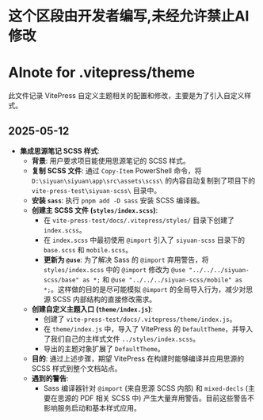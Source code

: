 # 这个区段由开发者编写,未经允许禁止AI修改

# AInote for .vitepress/theme

此文件记录 VitePress 自定义主题相关的配置和修改，主要是为了引入自定义样式。

## 2025-05-12

- **集成思源笔记 SCSS 样式**:
    - **背景**: 用户要求项目能使用思源笔记的 SCSS 样式。
    - **复制 SCSS 文件**: 通过 `Copy-Item` PowerShell 命令，将 `D:\siyuan\siyuan\app\src\assets\scss\` 的内容自动复制到了项目下的 `vite-press-test\siyuan-scss\` 目录中。
    - **安装 `sass`**: 执行 `pnpm add -D sass` 安装 SCSS 编译器。
    - **创建主 SCSS 文件 (`styles/index.scss`)**: 
        - 在 `vite-press-test/docs/.vitepress/styles/` 目录下创建了 `index.scss`。
        - 在 `index.scss` 中最初使用 `@import` 引入了 `siyuan-scss` 目录下的 `base.scss` 和 `mobile.scss`。
        - **更新为 `@use`**: 为了解决 Sass 的 `@import` 弃用警告，将 `styles/index.scss` 中的 `@import` 修改为 `@use "../../../siyuan-scss/base" as *;` 和 `@use "../../../siyuan-scss/mobile" as *;`。这样做的目的是尽可能模拟 `@import` 的全局导入行为，减少对思源 SCSS 内部结构的直接修改需求。
    - **创建自定义主题入口 (`theme/index.js`)**: 
        - 创建了 `vite-press-test/docs/.vitepress/theme/index.js`。
        - 在 `theme/index.js` 中，导入了 VitePress 的 `DefaultTheme`，并导入了我们自己的主样式文件 `../styles/index.scss`。
        - 导出的主题对象扩展了 `DefaultTheme`。
    - **目的**: 通过上述步骤，期望 VitePress 在构建时能够编译并应用思源的 SCSS 样式到整个文档站点。
    - **遇到的警告**: 
        - Sass 编译器针对 `@import` (来自思源 SCSS 内部) 和 `mixed-decls` (主要在思源的 PDF 相关 SCSS 中) 产生大量弃用警告。目前这些警告不影响服务启动和基本样式应用。 